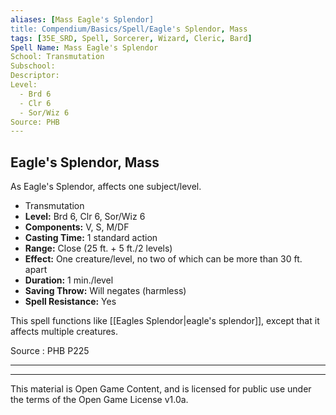 ```yaml
---
aliases: [Mass Eagle's Splendor]
title: Compendium/Basics/Spell/Eagle's Splendor, Mass
tags: [35E_SRD, Spell, Sorcerer, Wizard, Cleric, Bard]
Spell Name: Mass Eagle's Splendor
School: Transmutation
Subschool: 
Descriptor: 
Level:
  - Brd 6
  - Clr 6
  - Sor/Wiz 6
Source: PHB
---
```



## Eagle's Splendor, Mass

As Eagle's Splendor, affects one subject/level.

*   Transmutation
*   **Level:** Brd 6, Clr 6, Sor/Wiz 6
*   **Components:** V, S, M/DF
*   **Casting Time:** 1 standard action
*   **Range:** Close (25 ft. + 5 ft./2 levels)
*   **Effect:** One creature/level, no two of which can be more than 30 ft. apart
*   **Duration:** 1 min./level
*   **Saving Throw:** Will negates (harmless)
*   **Spell Resistance:** Yes

This spell functions like [[Eagles Splendor|eagle's splendor]], except that it affects multiple creatures.

Source : PHB P225

---

---

This material is Open Game Content, and is licensed for public use under
the terms of the Open Game License v1.0a.
